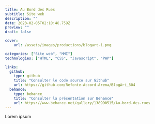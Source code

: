 ```yaml
---
title: Au Bord des Rues
subtitle: Site web
description: ""
date: 2023-02-05T02:10:48.759Z
preview: ""
draft: false

cover:
    url: /assets/images/productions/blogart-1.png

categories: ["Site web", "MMI"]
technologies: ["HTML", "CSS", "Javascript", "PHP"]

links:
  github:
    type: github
    title: "Consulter le code source sur Github"
    url: https://github.com/Refonte-Accord-Arena/BlogArt_B04
  behance:
    type: behance
    title: "Consulter la présentation sur Behance"
    url: https://www.behance.net/gallery/138990515/Au-bord-des-rues
---
```


Lorem ipsum


